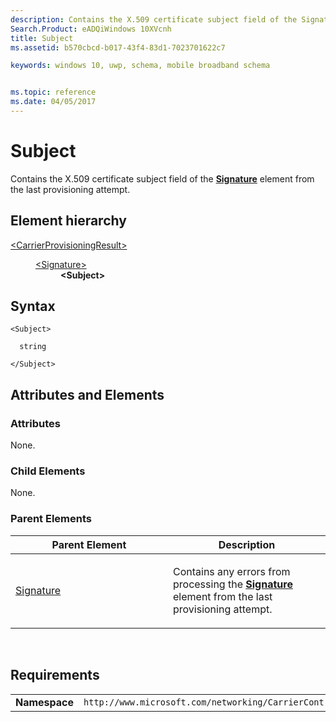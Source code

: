 ```yaml
---
description: Contains the X.509 certificate subject field of the Signature element from the last provisioning attempt.
Search.Product: eADQiWindows 10XVcnh
title: Subject
ms.assetid: b570cbcd-b017-43f4-83d1-7023701622c7

keywords: windows 10, uwp, schema, mobile broadband schema


ms.topic: reference
ms.date: 04/05/2017
---
```


# Subject


Contains the X.509 certificate subject field of the [**Signature**](../carriercontrolsignatureschema/element-signature.md) element from the last provisioning attempt.

## Element hierarchy

<dl>
<dt><a href="element-carrierprovisioningresult.md">&lt;CarrierProvisioningResult&gt;</a></dt>
<dd>
<dl>
<dt><a href="element-signature.md">&lt;Signature&gt;</a></dt>
<dd><b>&lt;Subject&gt;</b></dd>
</dl>
</dd>
</dl>

## Syntax

``` syntax
<Subject>

  string

</Subject>
```

## Attributes and Elements


### Attributes

None.

### Child Elements

None.

### Parent Elements

<table>
<colgroup>
<col width="50%" />
<col width="50%" />
</colgroup>
<thead>
<tr class="header">
<th>Parent Element</th>
<th>Description</th>
</tr>
</thead>
<tbody>
<tr class="odd">
<td><a href="element-signature.md">Signature</a> </td>
<td><p>Contains any errors from processing the <a href="/uwp/schemas/mobilebroadbandschema/carriercontrolsignatureschema/element-signature"><strong>Signature</strong></a>  element from the last provisioning attempt.</p></td>
</tr>
</tbody>
</table>

 

## Requirements

|          |         |
|----------|--------------|
| **Namespace** | `http://www.microsoft.com/networking/CarrierControlResults/v1` |

 

 
